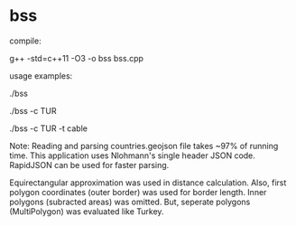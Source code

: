 # bss
compile:

g++ -std=c++11 -O3 -o bss bss.cpp

usage examples:

./bss

./bss -c TUR

./bss -c TUR -t cable

Note: Reading and parsing countries.geojson file takes ~97% of running time. This application uses Nlohmann's single header JSON code. RapidJSON can be used for faster parsing.

Equirectangular approximation was used in distance calculation. Also, first polygon coordinates (outer border) was used for border length. Inner polygons (subracted areas) was omitted. But, seperate polygons (MultiPolygon) was evaluated like Turkey.
